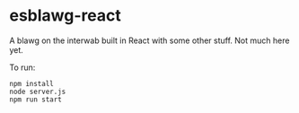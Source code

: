# esblawg-react

A blawg on the interwab built in React with some other stuff. Not much here yet.

To run:

```
npm install
node server.js
npm run start
```
